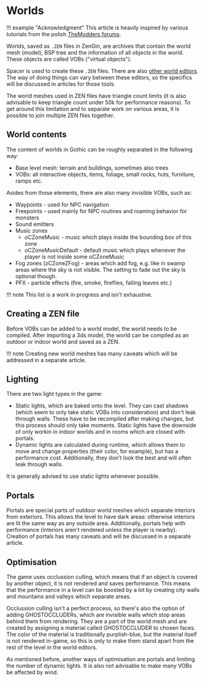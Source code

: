 # Worlds

!!! example "Acknowledgment"
    This article is heavily inspired by various tutorials from the polish [TheModders forums](https://themodders.org/index.php#c13).

Worlds, saved as `.ZEN` files in ZenGin, are archives that contain the world mesh (model), BSP tree and the information of all objects in the world. These objects are called VOBs ("virtual objects").

Spacer is used to create these `.ZEN` files. There are also [other world editors](../tools/index.md). The way of doing things can vary between these editors, so the specifics will be discussed in articles for those tools.

The world meshes used in ZEN files have triangle count limits (it is also advisable to keep triangle count under 50k for performance reasons). To get around this limitation and to separate work on various areas, it is possible to join multiple ZEN files together.

## World contents

The content of worlds in Gothic can be roughly separated in the following way:
- Base level mesh: terrain and buildings, sometimes also trees
- VOBs: all interactive objects, items, foliage, small rocks, huts, furniture, ramps etc.

Asides from those elements, there are also many invisible VOBs, such as:
- Waypoints - used for NPC navigation
- Freepoints - used mainly for NPC routines and roaming behavior for monsters
- Sound emitters
- Music zones
  - oCZoneMusic - music which plays inside the bounding box of this zone
  - oCZoneMusicDefault - default music which plays whenever the player is not inside some oCZoneMusic
- Fog zones (zCZoneZFog) - areas which add fog, e.g. like in swamp areas where the sky is not visible. The setting to fade out the sky is optional though.
- PFX - particle effects (fire, smoke, fireflies, falling leaves etc.)

!!! note
    This list is a work in progress and isn't exhaustive.

## Creating a ZEN file

Before VOBs can be added to a world model, the world needs to be compiled.
After importing a 3ds model, the world can be compiled as an outdoor or indoor world and saved as a ZEN.

!!! note
    Creating new world meshes has many caveats which will be addressed in a separate article.


## Lighting

There are two light types in the game:
- Static lights, which are baked onto the level. They can cast shadows (which seem to only take static VOBs into consideration) and don't leak through walls. These have to be recompiled after making changes, but this process should only take moments. Static lights have the downside of only workin in indoor worlds and in rooms which are closed with portals.
- Dynamic lights are calculated during runtime, which allows them to move and change properties (their color, for example), but has a performance cost. Additionally, they don't look the best and will often leak through walls.

It is generally advised to use static lights whenever possible.

## Portals

Portals are special parts of outdoor world meshes which separate interiors from exteriors. This allows the level to have dark areas: otherwise interiors are lit the same way as any outside area. Additionally, portals help with performance (interiors aren't rendered unless the player is nearby). Creation of portals has many caveats and will be discussed in a separate article.

## Optimisation

The game uses occlussion culling, which means that if an object is covered by another object, it is not rendered and saves performance. This means that the performance in a level can be boosted by a lot by creating city walls and mountains and valleys which separate areas.

Occlussion culling isn't a perfect process, so there's also the option of adding GHOSTOCCLUDERs, which are invisible walls which stop areas behind them from rendering. They are a part of the world mesh and are created by assigning a material called GHOSTOCCLUDER to chosen faces. The color of the material is traditionally purplish-blue, but the material itself is not rendered in-game, so this is only to make them stand apart from the rest of the level in the world editors.

As mentioned before, another ways of optimisation are portals and limiting the number of dynamic lights. It is also not advisable to make many VOBs be affected by wind.




